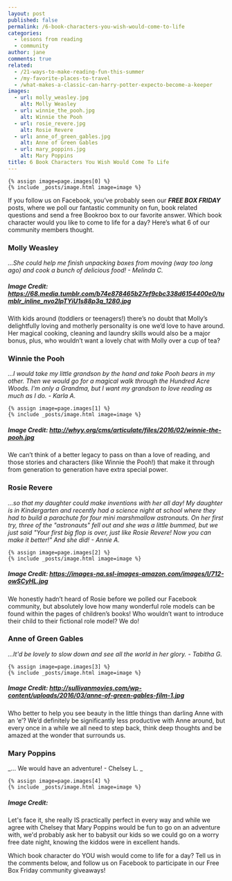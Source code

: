 ```yaml
---
layout: post
published: false
permalink: /6-book-characters-you-wish-would-come-to-life
categories:
  - lessons from reading
  - community
author: jane
comments: true
related:
  - /21-ways-to-make-reading-fun-this-summer
  - /my-favorite-places-to-travel
  - /what-makes-a-classic-can-harry-potter-expecto-become-a-keeper
images:
  - url: molly_weasley.jpg
    alt: Molly Weasley
  - url: winnie_the_pooh.jpg
    alt: Winnie the Pooh
  - url: rosie_revere.jpg
    alt: Rosie Revere
  - url: anne_of_green_gables.jpg
    alt: Anne of Green Gables
  - url: mary_poppins.jpg
    alt: Mary Poppins
title: 6 Book Characters You Wish Would Come To Life
---
```

    {% assign image=page.images[0] %}
    {% include _posts/image.html image=image %}

If you follow us on Facebook, you’ve probably seen our ***FREE BOX FRIDAY*** posts, where we poll our fantastic community on fun, book related questions and send a free Bookroo box to our favorite answer. Which book character would you like to come to life for a day? Here’s what 6 of our community members thought.

### Molly Weasley
_...She could help me finish unpacking boxes from moving (way too long ago) and cook a bunch of delicious food! - Melinda C._

##### Image Credit: https://68.media.tumblr.com/b74e878465b27ef9cbc338d6154400e0/tumblr_inline_nvo2lpTYiU1s88p3q_1280.jpg

With kids around (toddlers or teenagers!) there’s no doubt that Molly’s delightfully loving and motherly personality is one we’d love to have around. Her magical cooking, cleaning and laundry skills would also be a major bonus, plus, who wouldn’t want a lovely chat with Molly over a cup of tea?


### Winnie the Pooh
_...I would take my little grandson by the hand and take Pooh bears in my other. Then we would go for a magical walk through the Hundred Acre Woods. I'm only a Grandma, but I want my grandson to love reading as much as I do. - Karla A._

    {% assign image=page.images[1] %}
    {% include _posts/image.html image=image %}

##### Image Credit: http://whyy.org/cms/articulate/files/2016/02/winnie-the-pooh.jpg

We can’t think of a better legacy to pass on than a love of reading, and those stories and characters (like Winnie the Pooh!) that make it through from generation to generation have extra special power.

### Rosie Revere
_...so that my daughter could make inventions with her all day! My daughter is in Kindergarten and recently had a science night at school where they had to build a parachute for four mini marshmallow astronauts. On her first try, three of the "astronauts" fell out and she was a little bummed, but we just said "Your first big flop is over, just like Rosie Revere! Now you can make it better!" And she did! - Annie A._

    {% assign image=page.images[2] %}
    {% include _posts/image.html image=image %}

##### Image Credit: https://images-na.ssl-images-amazon.com/images/I/712-owSCyHL.jpg

We honestly hadn’t heard of Rosie before we polled our Facebook community, but absolutely love how many wonderful role models can be found within the pages of children’s books! Who wouldn’t want to introduce their child to their fictional role model? We do!


### Anne of Green Gables
_...It'd be lovely to slow down and see all the world in her glory. - Tabitha G._

    {% assign image=page.images[3] %}
    {% include _posts/image.html image=image %}

##### Image Credit: http://sullivanmovies.com/wp-content/uploads/2016/03/anne-of-green-gables-film-1.jpg

Who better to help you see beauty in the little things than darling Anne with an ‘e’? We’d definitely be significantly less productive with Anne around, but every once in a while we all need to step back, think deep thoughts and be amazed at the wonder that surrounds us.

### Mary Poppins
_… We would have an adventure! - Chelsey L. _

    {% assign image=page.images[4] %}
    {% include _posts/image.html image=image %}
##### Image Credit: 

Let's face it, she really IS practically perfect in every way and while we agree with Chelsey that Mary Poppins would be fun to go on an adventure with, we'd probably ask her to babysit our kids so we could go on a worry free date night, knowing the kiddos were in excellent hands.

Which book character do YOU wish would come to life for a day? Tell us in the comments below, and follow us on Facebook to participate in our Free Box Friday community giveaways!

